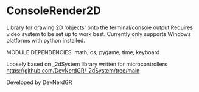 # ConsoleRender2D
Library for drawing 2D 'objects' onto the terminal/console output
Requires video system to be set up to work best.
Currently only supports Windows platforms with python installed.

MODULE DEPENDENCIES:
math, os, pygame, time, keyboard

Loosely based on _2dSystem library written for microcontrollers
https://github.com/DevNerdGR/_2dSystem/tree/main

Developed by DevNerdGR